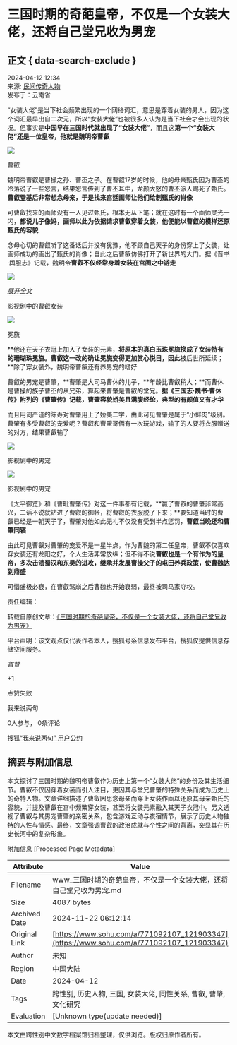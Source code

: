 # 三国时期的奇葩皇帝，不仅是一个女装大佬，还将自己堂兄收为男宠

## 正文 { data-search-exclude }


2024-04-12 12:34  
来源: [民间传奇人物](https://www.sohu.com/a/771092107_121903347?spm=smpc.content-abroad.content.1.1732255892874tK3NNs2)  
发布于：云南省  

“女装大佬”是当下社会频繁出现的一个网络词汇，意思是穿着女装的男人，因为这个词汇最早出自二次元，所以“女装大佬”也被很多人认为是当下社会才会出现的状况。但事实是**中国早在三国时代就出现了“女装大佬”**，而且这**第一个“女装大佬”还是一位皇帝，他就是魏明帝曹叡**

![](https://q0.itc.cn/images01/20240412/74145f151d8247e49459b93bfeb71b4b.jpeg)

曹叡

魏明帝曹叡是曹操之孙、曹丕之子。在曹叡17岁的时候，他的母亲甄氏因为曹丕的冷落说了一些怨言，结果怨言传到了曹丕耳中，龙颜大怒的曹丕派人赐死了甄氏。**曹叡登基后非常想念母亲，于是找来宫廷画师让他们绘制甄氏的肖像**

可曹叡找来的画师没有一人见过甄氏，根本无从下笔；就在这时有一个画师灵光一闪，**都说儿子像妈，画师以此为依据请求曹叡穿着女装，他便能以曹叡的模样还原甄氏的容貌**

念母心切的曹叡听了这番话后并没有犹豫，他不顾自己天子的身份穿上了女装，让画师成功的画出了甄氏的肖像；自此之后曹叡仿佛打开了新世界的大门。据《晋书·舆服志》记载，魏明帝**曹叡不仅经常身着女装在宫闱之中游走**

![](https://q3.itc.cn/images01/20240412/82508ae6fb2c4a5ab07684c18a4387ed.jpeg)

[_展开全文_](javascript:;)

影视剧中的曹叡女装

![](https://q8.itc.cn/images01/20240412/32769cbab08147718a570da0b98d1427.jpeg)

冕旒

**他还在天子衣冠上加入了女装的元素，**将原本的真白玉珠冕旒换成了女装特有的珊瑚珠冕旒。曹叡这一改的确让冕旒变得更加赏心悦目，因此**被后世所延续；**除了穿女装外，魏明帝曹叡还有养男宠的嗜好

曹叡的男宠是曹肇，**曹肇是大司马曹休的儿子，**年龄比曹叡稍大；**而曹休是曹操的族子曹丕的从兄弟，算起来曹肇是曹叡的堂兄。**据《三国志·魏书·曹休传》附列的《曹肇传》记载，曹肇容貌娇美且满腹经纶，典型的有颜值又有才华**

而且用词严谨的陈寿对曹肇用上了娇美二字，由此可见曹肇是属于“小鲜肉”级别。曹肇有多受曹叡的宠爱呢？曹叡和曹肇哥俩有一次玩游戏，输了的人要将衣服赠送的对方，结果曹叡输了

![](https://q1.itc.cn/images01/20240412/46332a9a6da7487180bcfb08da0949df.jpeg)

影视剧中的男宠

![](https://q4.itc.cn/images01/20240412/ea941ea0678b4d74bdbe3fb2466f7a4f.jpeg)

影视剧中的男宠

《太平御览》和《曹毗曹肇传》对这一件事都有记载，**赢了曹叡的曹肇非常高兴，二话不说就钻进了曹叡的御帐，将曹叡的衣服脱了下来；**要知道当时的曹叡已经是一朝天子了，曹肇对他如此无礼不仅没有受到半点惩罚，**曹叡当晚还和曹肇同寝**

由此可见曹叡对曹肇的宠爱不是一星半点，作为曹魏的第二任皇帝，曹叡不仅喜欢穿女装还有龙阳之好，个人生活非常放纵；但不得不说**曹叡也是一个有作为的皇帝，多次击溃蜀汉和东吴的进攻，继承并发展曹操父子的屯田养兵政策，使曹魏达到鼎盛**

可惜盛极必衰，在曹叡驾崩之后曹魏也开始衰弱，最终被司马家夺权。  

责任编辑：  

转载自原创文章：[《三国时期的奇葩皇帝，不仅是一个女装大佬，还将自己堂兄收为男宠》](/a/695817931_121245999)  

平台声明：该文观点仅代表作者本人，搜狐号系信息发布平台，搜狐仅提供信息存储空间服务。  

_首赞_

+1  

点赞失败  

我来说两句  

0人参与， 0条评论  

[搜狐“我来说两句” 用户公约](http://zt.pinglun.sohu.com/s2014/sljyhgy/index.shtml)

## 摘要与附加信息

<!-- tcd_abstract -->
本文探讨了三国时期的魏明帝曹叡作为历史上第一个“女装大佬”的身份及其生活细节。曹叡不仅因穿着女装而引人注目，更因其与堂兄曹肇的特殊关系而成为历史上的奇特人物。文章详细描述了曹叡因思念母亲而穿上女装作画以还原其母亲甄氏的容貌，并提及曹叡在宫中频繁穿女装，甚至将女装元素融入其天子衣冠中。另文透视了曹叡与其男宠曹肇的亲密关系，包含游戏互动与夜宿情节，展示了历史人物独特的人性与情感。最终，文章强调曹叡的政治成就与个性之间的背离，突显其在历史长河中的复杂形象。
<!-- tcd_abstract_end -->

附加信息 [Processed Page Metadata]

| Attribute       | Value                                  |
|-----------------|----------------------------------------|
| Filename        | www_三国时期的奇葩皇帝，不仅是一个女装大佬，还将自己堂兄收为男宠.md                             |
| Size            | 4087 bytes                           |
| Archived Date   | 2024-11-22 06:12:14                             |
| Original Link   | [https://www.sohu.com/a/771092107_121903347](https://www.sohu.com/a/771092107_121903347)                       |
| Author          | 未知                               |
| Region          | 中国大陆                               |
| Date            | 2024-04-12                                 |
| Tags            | 跨性别, 历史人物, 三国, 女装大佬, 同性关系, 曹叡, 曹肇, 文化研究                                 |
| Evaluation            | [Unknown type(update needed)]                                 |
<!-- tcd_table_end -->

本文由跨性别中文数字档案馆归档整理，仅供浏览。版权归原作者所有。
